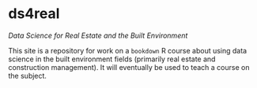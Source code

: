 # ds4real
*Data Science for Real Estate and the Built Environment*

This site is a repository for work on a ```bookdown``` R course about using data science in the built environment fields (primarily real estate and construction management).  It will eventually be used to teach a course on the subject.

